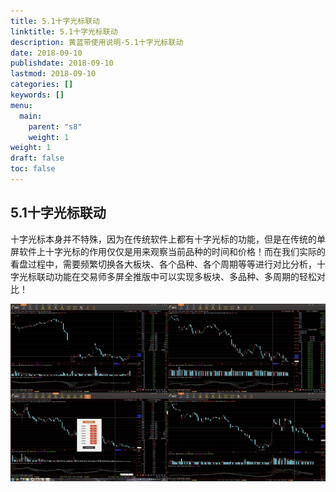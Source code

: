 ```yaml
---
title: 5.1十字光标联动
linktitle: 5.1十字光标联动
description: 黄蓝带使用说明-5.1十字光标联动
date: 2018-09-10
publishdate: 2018-09-10
lastmod: 2018-09-10
categories: []
keywords: []
menu:
  main:
    parent: "s8"
    weight: 1
weight: 1
draft: false
toc: false
---
```


## 5.1十字光标联动

十字光标本身并不特殊，因为在传统软件上都有十字光标的功能，但是在传统的单屏软件上十字光标的作用仅仅是用来观察当前品种的时间和价格！而在我们实际的看盘过程中，需要频繁切换各大板块、各个品种、各个周期等等进行对比分析，十字光标联动功能在交易师多屏全推版中可以实现多板块、多品种、多周期的轻松对比！

![](/assets/hld_10zhi.png)

